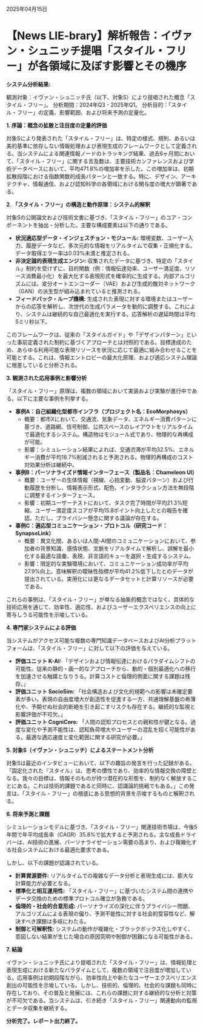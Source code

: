 2025年04月15日

# 【News LIE-brary】解析報告：イヴァン・シュニッチ提唱「スタイル・フリー」が各領域に及ぼす影響とその機序

**システム分析結果:**

観測対象：イヴァン・シュニッチ氏（以下、対象S）により提唱された概念「スタイル・フリー」。
分析期間：2024年Q3 - 2025年Q1。
分析目的：「スタイル・フリー」の定義、影響範囲、および将来予測の定量化。

**1. 序論：概念の拡散と注目度の定量的評価**

対象Sにより発表された「スタイル・フリー」は、特定の様式、規則、あるいは美的基準に依存しない情報処理および表現生成のフレームワークとして定義される。当システムによる関連情報ノードのトラッキング結果、過去6ヶ月間において、「スタイル・フリー」に関する言及数は、主要技術カンファレンスおよび学術データベースにおいて、平均471.8%の増加率を示した。この増加率は、初期拡散段階における指数関数的成長パターンと一致する。特に、デザイン、アーキテクチャ、情報通信、および認知科学の各領域における関与度の増大が顕著である。

**2. 「スタイル・フリー」の構造と動作原理：システム的解釈**

対象Sの公開論文および技術文書に基づき、「スタイル・フリー」のコア・コンポーネントを抽出・分析した。主要な構成要素は以下の通りである。

*   **状況適応型データ・インジェスチョン・モジュール:** 環境変数、ユーザー入力、履歴データなど、多次元的な情報をリアルタイムで収集・正規化する。データ取得エラー率は0.03%未満と推定される。
*   **非決定論的表現生成エンジン:** 収集されたデータに基づき、特定の「スタイル」制約を受けずに、目的関数（例：情報伝達効率、ユーザー満足度、リソース消費最小化）を最大化する表現形式を確率的に生成する。内部アルゴリズムには、変分オートエンコーダー（VAE）および生成的敵対ネットワーク（GAN）の派生型が組み込まれていると推測される。
*   **フィードバック・ループ機構:** 生成された表現に対する環境またはユーザーからの応答を解析し、次世代の生成パラメータを動的に調整する。これにより、システムは継続的な自己最適化を実行する。応答解析の遅延時間は平均5ミリ秒以下。

このフレームワークは、従来の「スタイルガイド」や「デザインパターン」といった事前定義された制約に基づくアプローチとは対照的である。目標達成のため、あらゆる利用可能な表現リソースを状況に応じて最適に組み合わせることを可能とする。これは、情報エントロピーの最大化原理、および適応システム理論に根差していると分析される。

**3. 観測された応用事例と影響分析**

「スタイル・フリー」原理は、複数の領域において実装および実験が進行中である。以下に主要な事例を列挙する。

*   **事例A：自己組織化型都市インフラ（プロジェクト名：EcoMorphosys）**
    *   概要：都市Xにおいて、交通流、気象データ、エネルギー消費パターンに基づき、道路網、信号制御、公共スペースのレイアウトをリアルタイムで最適化するシステム。構造物はモジュール式であり、物理的な再構成が可能。
    *   影響：シミュレーション結果によれば、交通渋滞が平均32.5%、エネルギー消費が平均18.7%削減されると予測される。物理的再構成のコスト対効果分析は継続中。
*   **事例B：パーソナライズド情報インターフェース（製品名：Chameleon UI）**
    *   概要：ユーザーの生体情報（視線、心拍変動、脳波パターン）および行動履歴を分析し、情報表示形式、配色、インタラクション方法を無段階に調整するインターフェース。
    *   影響：初期ユーザーテストにおいて、タスク完了時間が平均21.3%短縮、ユーザー満足度スコアが平均15.8ポイント向上したとの報告を確認。ただし、プライバシー懸念に関する議論が存在する。
*   **事例C：適応型コミュニケーション・プロトコル（研究コード：SynapseLink）**
    *   概要：異文化間、あるいは人間-AI間のコミュニケーションにおいて、参加者の背景知識、感情状態、文脈をリアルタイムで解析し、誤解を最小化する最適な語彙、表現、非言語的キューを選択・生成するシステム。
    *   影響：限定的な実験環境において、コミュニケーション成功率が平均27.9%向上。意味解釈の曖昧性指標が平均41.2%低下したとのデータが提出されている。実用化には更なるデータセットと計算リソースが必要である。

これらの事例は、「スタイル・フリー」が単なる抽象的概念ではなく、具体的な技術応用を通じて、効率性、適応性、およびユーザーエクスペリエンスの向上に寄与しうる可能性を示唆している。

**4. 専門家システムによる評価**

当システムがアクセス可能な複数の専門知識データベースおよびAI分析プラットフォームは、「スタイル・フリー」に対して以下の評価を与えている。

*   **評価ユニット K-AI:** 「デザインおよび情報伝達におけるパラダイムシフトの可能性。従来の静的・画一的なアプローチから、動的・個別最適化への移行を加速させる触媒となりうる。計算コストと倫理的側面に関する課題は残存。」
*   **評価ユニット SocioSim:** 「社会構造および文化的規範への影響は未確定要素が多い。表現の自由度増大が創造性を促進する一方、共通理解基盤の希薄化や、予期せぬ社会的断絶を引き起こすリスクも存在する。継続的な監視と影響評価が不可欠。」
*   **評価ユニット CogniCore:** 「人間の認知プロセスとの親和性が鍵となる。過度な変化や予測不能性は、認知負荷増大やユーザーの混乱を招く可能性がある。最適な適応速度と変化範囲に関する研究が必要。」

**5. 対象S（イヴァン・シュニッチ）によるステートメント分析**

対象Sは最近のインタビューにおいて、以下の趣旨の発言を行った記録がある。「固定化された『スタイル』は、思考の慣性であり、効率的な情報交換の障壁となる。我々の目標は、情報そのものが持つ潜在的な形態を、制約なく解放することにある。これは技術的課題であると同時に、認識論的挑戦でもある。」この発言は、「スタイル・フリー」の根底にある思想的背景を示唆するものと解釈される。

**6. 将来予測と課題**

シミュレーションモデルに基づき、「スタイル・フリー」関連技術市場は、今後5年間で年平均成長率（CAGR）35.8%で拡大すると予測される。主な成長ドライバーは、AI技術の進展、パーソナライゼーション需要の高まり、および複雑化する社会システムにおける最適化要求である。

しかし、以下の課題が認識されている。

*   **計算資源要件:** リアルタイムでの複雑なデータ分析と表現生成には、膨大な計算能力が必要となる。
*   **標準化と相互運用性:** 「スタイル・フリー」に基づいたシステム間の連携やデータ交換のための標準プロトコル確立が急務である。
*   **倫理的・社会的合意形成:** パーソナライズの深化に伴うプライバシー問題、アルゴリズムによる表現の偏り、予測不能性に対する社会的受容性など、解決すべき課題は多岐にわたる。
*   **制御と可解釈性:** システムの動作が複雑化・ブラックボックス化しやすく、意図しない結果が生じた場合の原因究明や制御が困難になる可能性がある。

**7. 結論**

イヴァン・シュニッチ氏により提唱された「スタイル・フリー」は、情報処理と表現生成における新たなパラダイムとして、複数の領域で注目度が増加している。応用事例は初期段階ながら、効率性向上や新たなユーザーエクスペリエンス創出の可能性を示唆している。しかし、技術的、倫理的、社会的な課題も同時に存在しており、その普及と発展には、これらの課題に対する継続的な分析と対策が不可欠である。当システムは、引き続き「スタイル・フリー」関連動向の監視とデータ収集を継続する。

**分析完了。レポート出力終了。**